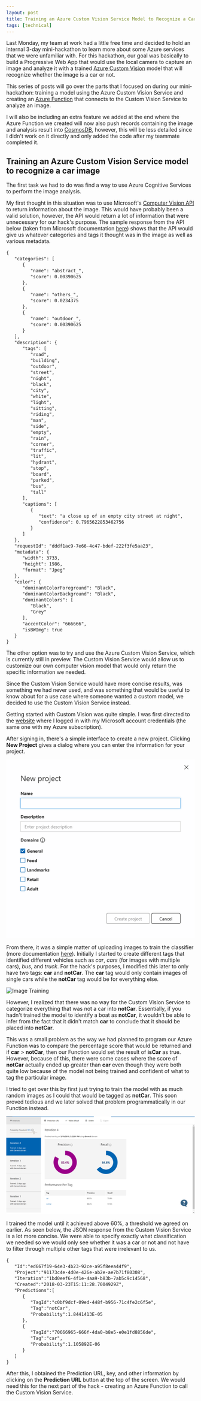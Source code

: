 ```yaml
---
layout: post
title: Training an Azure Custom Vision Service Model to Recognize a Car Image
tags: [technical]
---
```


Last Monday, my team at work had a little free time and decided to hold an internal 3-day mini-hackathon to learn more about some Azure services that we were unfamiliar with. For this hackathon, our goal was basically to build a Progressive Web App that would use the local camera to capture an image and analyze it with a trained [Azure Custom Vision](https://azure.microsoft.com/en-us/services/cognitive-services/custom-vision-service/) model that will recognize whether the image is a car or not.

This series of posts will go over the parts that I focused on during our mini-hackathon: training a model using the Azure Custom Vision Service and creating an [Azure Function](https://azure.microsoft.com/en-us/services/functions/) that connects to the Custom Vision Service to analyze an image.

I will also be including an extra feature we added at the end where the Azure Function we created will now also push records containing the image and analysis result into [CosmosDB](https://azure.microsoft.com/en-us/services/cosmos-db/), however, this will be less detailed since I didn't work on it directly and only added the code after my teammate completed it.

## Training an Azure Custom Vision Service model to recognize a car image

The first task we had to do was find a way to use Azure Cognitive Services to perform the image analysis.

My first thought in this situation was to use Microsoft's [Computer Vision API](https://azure.microsoft.com/en-us/services/cognitive-services/computer-vision/) to return information about the image. This would have probably been a valid solution, however, the API would return a lot of information that were unnecessary for our hack's purpose. The sample response from the API below (taken from Microsoft documentation [here](https://docs.microsoft.com/en-us/azure/cognitive-services/computer-vision/quickstarts/csharp)) shows that the API would give us whatever categories and tags it thought was in the image as well as various metadata.

~~~
{
   "categories": [
      {
         "name": "abstract_",
         "score": 0.00390625
      },
      {
         "name": "others_",
         "score": 0.0234375
      },
      {
         "name": "outdoor_",
         "score": 0.00390625
      }
   ],
   "description": {
      "tags": [
         "road",
         "building",
         "outdoor",
         "street",
         "night",
         "black",
         "city",
         "white",
         "light",
         "sitting",
         "riding",
         "man",
         "side",
         "empty",
         "rain",
         "corner",
         "traffic",
         "lit",
         "hydrant",
         "stop",
         "board",
         "parked",
         "bus",
         "tall"
      ],
      "captions": [
         {
            "text": "a close up of an empty city street at night",
            "confidence": 0.7965622853462756
         }
      ]
   },
   "requestId": "dddf1ac9-7e66-4c47-bdef-222f3fe5aa23",
   "metadata": {
      "width": 3733,
      "height": 1986,
      "format": "Jpeg"
   },
   "color": {
      "dominantColorForeground": "Black",
      "dominantColorBackground": "Black",
      "dominantColors": [
         "Black",
         "Grey"
      ],
      "accentColor": "666666",
      "isBWImg": true
   }
}
~~~

The other option was to try and use the Azure Custom Vision Service, which is currently still in preview. The Custom Vision Service would allow us to customize our own computer vision model that would only return the specific information we needed.

Since the Custom Vision Service would have more concise results, was something we had never used, and was something that would be useful to know about for a use case where someone wanted a custom model, we decided to use the Custom Vision Service instead.

Getting started with Custom Vision was quite simple. I was first directed to the [website](https://customvision.ai/) where I logged in with my Microsoft account credentials (the same one with my Azure subscription).

After signing in, there's a simple interface to create a new project. Clicking **New Project** gives a dialog where you can enter the information for your project.

![New Project](/img/MiniHack%20Photos/new-project-screen.png)

From there, it was a simple matter of uploading images to train the classifier (more documentation [here](https://docs.microsoft.com/en-us/azure/cognitive-services/custom-vision-service/getting-started-build-a-classifier)). Initially I started to create different tags that identified different vehicles such as *car*, *cars* (for images with multiple cars), *bus*, and *truck*. For the hack's purposes, I modified this later to only have two tags: **car** and **notCar**. The **car** tag would only contain images of single cars while the **notCar** tag would be for everything else.

![Image Training](/img/MiniHack%20Photos/image-training.PNG)

However, I realized that there was no way for the Custom Vision Service to categorize everything that was not a car into **notCar**. Essentially, if you hadn't trained the model to identify a boat as **notCar**, it wouldn't be able to infer from the fact that it didn't match **car** to conclude that it should be placed into **notCar**.

This was a small problem as the way we had planned to program our Azure Function was to compare the percentage score that would be returned and if **car** > **notCar**, then our Function would set the result of **isCar** as true. However, because of this, there were some cases where the score of **notCar** actually ended up greater than **car** even though they were both quite low because of the model not being trained and confident of what to tag the particular image.

I tried to get over this by first just trying to train the model with as much random images as I could that would be tagged as **notCar**. This soon proved tedious and we later solved that problem programmatically in our Function instead.

![Performance Test](/img/MiniHack%20Photos/performance-test.PNG)

I trained the model until it achieved above 60%, a threshold we agreed on earlier. As seen below, the JSON response from the Custom Vision Service is a lot more concise. We were able to specify exactly what classification we needed so we would only see whether it was a car or not and not have to filter through multiple other tags that were irrelevant to us.

~~~
{  
   "Id":"ed667f19-64e3-4b23-92ce-a95f8eea44f9",
   "Project":"91173c4e-4d0e-426e-ab2e-ae7b71f80308",
   "Iteration":"1bd0eef6-4f1e-4aa9-b83b-7ab5c9c14568",
   "Created":"2018-03-23T15:11:28.7004929Z",
   "Predictions":[  
      {  
         "TagId":"c0bf9dcf-09ed-448f-b956-71c4fe2c6f5e",
         "Tag":"notCar",
         "Probability":1.8441413E-05
      },
      {  
         "TagId":"70666965-666f-4da0-b8e5-e0e1fd8856de",
         "Tag":"car",
         "Probability":1.105892E-06
      }
   ]
}
~~~

After this, I obtained the Prediction URL, key, and other information by clicking on the **Prediction URL** button at the top of the screen. We would need this for the next part of the hack - creating an Azure Function to call the Custom Vision Service.
